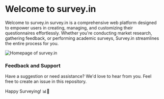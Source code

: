 # Welcome to survey.in

Welcome to survey.in
survey.in is a comprehensive web platform designed to empower users in creating, managing, and customizing their questionnaires effortlessly. Whether you're conducting market research, gathering feedback, or performing academic surveys, Survey.in streamlines the entire process for you. 

![Homepage of survey.in](https://github.com/jessicacb12/survey-in/assets/76082946/23f64358-fd6e-474a-be14-96c7fb4d16f4)

### Feedback and Support
Have a suggestion or need assistance? We'd love to hear from you. Feel free to create an issue in this repository.

Happy Surveying! 📊🚀
